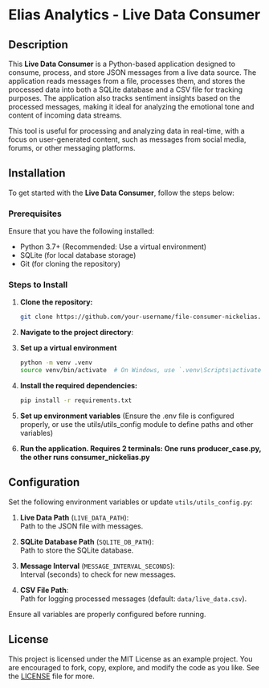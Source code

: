# Elias Analytics - Live Data Consumer

## Description

This **Live Data Consumer** is a Python-based application designed to consume, process, and store JSON messages from a live data source. The application reads messages from a file, processes them, and stores the processed data into both a SQLite database and a CSV file for tracking purposes. The application also tracks sentiment insights based on the processed messages, making it ideal for analyzing the emotional tone and content of incoming data streams.

This tool is useful for processing and analyzing data in real-time, with a focus on user-generated content, such as messages from social media, forums, or other messaging platforms.

## Installation

To get started with the **Live Data Consumer**, follow the steps below:

### Prerequisites

Ensure that you have the following installed:

- Python 3.7+ (Recommended: Use a virtual environment)
- SQLite (for local database storage)
- Git (for cloning the repository)

### Steps to Install

1. **Clone the repository:**

   ```bash
   git clone https://github.com/your-username/file-consumer-nickelias.git

2. **Navigate to the project directory**:

3. **Set up a virtual environment**

   ```bash
   python -m venv .venv
   source venv/bin/activate  # On Windows, use `.venv\Scripts\activate`

4. **Install the required dependencies:**
   ```bash
   pip install -r requirements.txt

5. **Set up environment variables**
   (Ensure the .env file is configured properly, or use the utils/utils_config module to define paths and other variables)

6. **Run the application. Requires 2 terminals: One runs producer_case.py, the other runs consumer_nickelias.py**


## Configuration

Set the following environment variables or update `utils/utils_config.py`:

1. **Live Data Path** (`LIVE_DATA_PATH`):  
   Path to the JSON file with messages.

2. **SQLite Database Path** (`SQLITE_DB_PATH`):  
   Path to store the SQLite database.

3. **Message Interval** (`MESSAGE_INTERVAL_SECONDS`):  
   Interval (seconds) to check for new messages.

4. **CSV File Path**:  
   Path for logging processed messages (default: `data/live_data.csv`).

Ensure all variables are properly configured before running.




## License
This project is licensed under the MIT License as an example project. 
You are encouraged to fork, copy, explore, and modify the code as you like. 
See the [LICENSE](LICENSE.txt) file for more.
